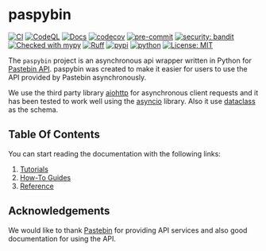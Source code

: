 # paspybin

[![CI](https://github.com/kiraware/paspybin/workflows/ci/badge.svg)](https://github.com/kiraware/paspybin/actions/workflows/ci.yml)
[![CodeQL](https://github.com/kiraware/paspybin/workflows/codeql/badge.svg)](https://github.com/kiraware/paspybin/actions/workflows/codeql.yml)
[![Docs](https://readthedocs.org/projects/paspybin/badge/?version=latest)](https://paspybin.readthedocs.io/en/latest/?badge=latest)
[![codecov](https://codecov.io/gh/kiraware/paspybin/graph/badge.svg?token=PH6EUFT4V0)](https://codecov.io/gh/kiraware/paspybin)
[![pre-commit](https://img.shields.io/badge/pre--commit-enabled-brightgreen?logo=pre-commit&logoColor=white)](https://github.com/pre-commit/pre-commit)
[![security: bandit](https://img.shields.io/badge/security-bandit-yellow.svg)](https://github.com/PyCQA/bandit)
[![Checked with mypy](http://www.mypy-lang.org/static/mypy_badge.svg)](http://mypy-lang.org/)
[![Ruff](https://img.shields.io/endpoint?url=https://raw.githubusercontent.com/astral-sh/ruff/main/assets/badge/v2.json)](https://github.com/astral-sh/ruff)
[![pypi](https://img.shields.io/pypi/v/paspybin.svg)](https://pypi.org/project/paspybin/)
[![python](https://img.shields.io/pypi/pyversions/paspybin.svg)](https://pypi.org/project/paspybin/)
[![License: MIT](https://img.shields.io/badge/license-MIT-blue.svg)](https://opensource.org/license/mit/)

The `paspybin` project is an asynchronous api wrapper
written in Python for [Pastebin API](https://pastebin.com/doc_api).
paspybin was created to make it easier for users to use the API
provided by Pastebin asynchronously.

We use the third party library [aiohttp](https://docs.aiohttp.org/en/stable/)
for asynchronous client requests and it has been tested
to work well using the [asyncio](https://docs.python.org/3/library/asyncio.html)
library. Also it use [dataclass](https://docs.python.org/3/library/dataclasses.html)
as the schema.

## Table Of Contents

You can start reading the documentation with the
following links:

1. [Tutorials](tutorials.md)
2. [How-To Guides](how-to-guides.md)
3. [Reference](reference/api.md)

## Acknowledgements

We would like to thank [Pastebin](https://pastebin.com/)
for providing API services and also good documentation for
using the API.
